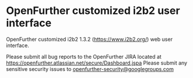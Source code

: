 OpenFurther customized i2b2 user interface
=================================
OpenFurther customized i2b2 1.3.2 (https://www.i2b2.org/) web user interface.

Please submit all bug reports to the OpenFurther JIRA located at https://openfurther.atlassian.net/secure/Dashboard.jspa 
Please submit any sensitive security issues to openfurther-security@googlegroups.com
